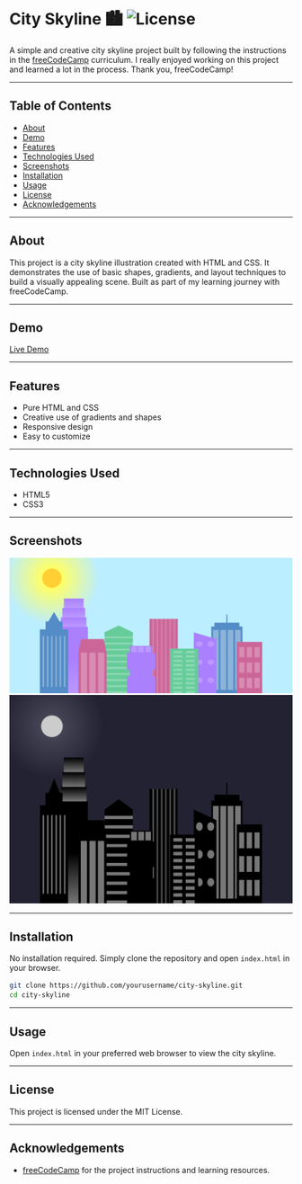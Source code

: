# City Skyline 🏙️ ![License](https://img.shields.io/badge/license-MIT-blue.svg)

A simple and creative city skyline project built by following the instructions in the [freeCodeCamp](https://www.freecodecamp.org/) curriculum. I really enjoyed working on this project and learned a lot in the process. Thank you, freeCodeCamp!

---

## Table of Contents
- [About](#about)
- [Demo](#demo)
- [Features](#features)
- [Technologies Used](#technologies-used)
- [Screenshots](#screenshots)
- [Installation](#installation)
- [Usage](#usage)
- [License](#license)
- [Acknowledgements](#acknowledgements)

---

## About

This project is a city skyline illustration created with HTML and CSS. It demonstrates the use of basic shapes, gradients, and layout techniques to build a visually appealing scene. Built as part of my learning journey with freeCodeCamp.

---

## Demo

[Live Demo](https://issamsensi.github.io/city-skyline/) 

---

## Features

- Pure HTML and CSS
- Creative use of gradients and shapes
- Responsive design
- Easy to customize

---

## Technologies Used

- HTML5
- CSS3

---

## Screenshots

![City Skyline Screenshot 1](./screencapture-127-0-0-1-5500-City-Skyline-index-html-2025-09-02-16_28_25.png)
![City Skyline Screenshot 2](./screencapture-127-0-0-1-5500-City-Skyline-index-html-2025-09-02-16_28_52.png)

---

## Installation

No installation required. Simply clone the repository and open `index.html` in your browser.

```bash
git clone https://github.com/yourusername/city-skyline.git
cd city-skyline
```

---

## Usage

Open `index.html` in your preferred web browser to view the city skyline.

---

## License

This project is licensed under the MIT License.

---

## Acknowledgements

- [freeCodeCamp](https://www.freecodecamp.org/) for the project instructions and learning resources.
